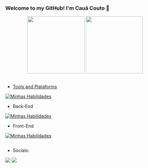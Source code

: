 
### Welcome to my GitHub! I'm Cauã Couto 👋

<div align="center">
         <img height="180em" src="https://github-readme-stats.vercel.app/api?username=ccoutob&show_icons=true&theme=radical"/>
         <a href="https://github.com/ccoutob">
        <img height="180em" src="https://github-readme-stats.vercel.app/api/top-langs/?username=ccoutob&langs_count=10&count_private=true&theme=radical&layout=compact"/>
</div>

##
         
- Tools and Plataforms

[![Minhas Habilidades](https://skillicons.dev/icons?i=idea,eclipse,spring,git,postman,visualstudio)](https://skillicons.dev)

- Back-End

[![Minhas Habilidades](https://skillicons.dev/icons?i=java,mysql,cs,oracle)](https://skillicons.dev)

- Front-End

[![Minhas Habilidades](https://skillicons.dev/icons?i=react,javascript,html,css)](https://skillicons.dev)


## 

- Socials:

<div>
    <a href="https://www.linkedin.com/in/cau%C3%A3-couto-741041274/" target="_blank"><img src="https://img.shields.io/badge/-LinkedIn-%230077B5?style=for-the-badge&logo=linkedin&logoColor=white" target="_blank"></a> 
    <a href = "mailto:soueucouto1@gmail.com"><img src="https://img.shields.io/badge/Gmail-D14836?style=for-the-badge&logo=gmail&logoColor=white" target="_blank"></a>
</div>


  
